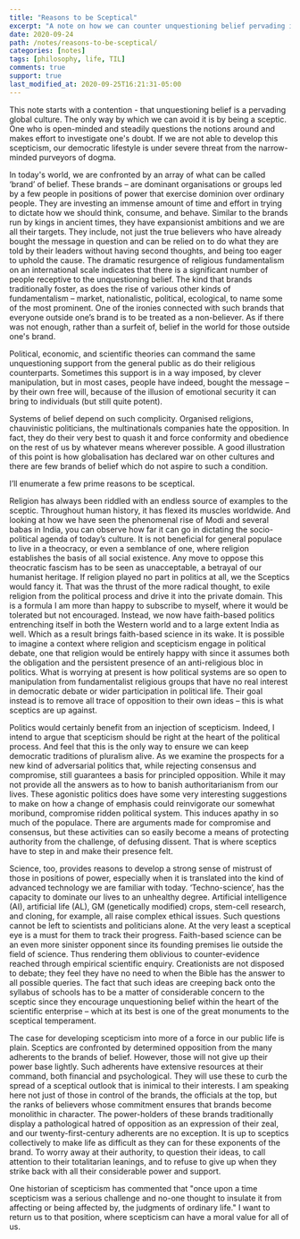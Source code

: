```yaml
---
title: "Reasons to be Sceptical"
excerpt: "A note on how we can counter unquestioning belief pervading in global culture"
date: 2020-09-24
path: /notes/reasons-to-be-sceptical/
categories: [notes]
tags: [philosophy, life, TIL]
comments: true
support: true
last_modified_at: 2020-09-25T16:21:31-05:00
---
```




This note starts with a contention - that unquestioning belief is a pervading global culture. The only way by which we can avoid it is by being a sceptic. One who is open-minded and steadily questions the notions around and makes effort to investigate one's doubt. If we are not able to develop this scepticism, our democratic lifestyle is under severe threat from the narrow-minded purveyors of dogma.

In today's world, we are confronted by an array of what can be called ‘brand’ of belief. These brands – are dominant organisations or groups led by a few people in positions of power that exercise dominion over ordinary people. They are investing an immense amount of time and effort in trying to dictate how we should think, consume, and behave. Similar to the brands run by kings in ancient times, they have expansionist ambitions and we are all their targets. They include, not just the true believers who have already bought the message in question and can be relied on to do what they are told by their leaders without having second thoughts, and being too eager to uphold the cause. The dramatic resurgence of religious fundamentalism on an international scale indicates that there is a significant number of people receptive to the unquestioning belief. The kind that brands traditionally foster, as does the rise of various other kinds of fundamentalism – market, nationalistic, political, ecological, to name some of the most prominent. One of the ironies connected with such brands that everyone outside one’s brand is to be treated as a non-believer. As if there was not enough, rather than a surfeit of, belief in the world for those outside one's brand.

Political, economic, and scientific theories can command the same unquestioning support from the general public as do their religious counterparts. Sometimes this support is in a way imposed, by clever manipulation, but in most cases, people have indeed, bought the message – by their own free will, because of the illusion of emotional security it can bring to individuals (but still quite potent).

Systems of belief depend on such complicity. Organised religions, chauvinistic politicians, the multinationals companies hate the opposition. In fact, they do their very best to quash it and force conformity and obedience on the rest of us by whatever means wherever possible. A good illustration of this point is how globalisation has declared war on other cultures and there are few brands of belief which do not aspire to such a condition.

I’ll enumerate a few prime reasons to be sceptical.

Religion has always been riddled with an endless source of examples to the sceptic. Throughout human history, it has flexed its muscles worldwide. And looking at how we have seen the phenomenal rise of Modi and several babas in India, you can observe how far it can go in dictating the socio-political agenda of today’s culture. It is not beneficial for general populace to live in a theocracy, or even a semblance of one, where religion establishes the basis of all social existence. Any move to oppose this theocratic fascism has to be seen as unacceptable, a betrayal of our humanist heritage. If religion played no part in politics at all, we the Sceptics would fancy it. That was the thrust of the more radical thought, to exile religion from the political process and drive it into the private domain. This is a formula I am more than happy to subscribe to myself, where it would be tolerated but not encouraged. Instead, we now have faith-based politics entrenching itself in both the Western world and to a large extent India as well. Which as a result brings faith-based science in its wake. It is possible to imagine a context where religion and scepticism engage in political debate, one that religion would be entirely happy with since it assumes both the obligation and the persistent presence of an anti-religious bloc in politics. What is worrying at present is how political systems are so open to manipulation from fundamentalist religious groups that have no real interest in democratic debate or wider participation in political life. Their goal instead is to remove all trace of opposition to their own ideas – this is what sceptics are up against.

Politics would certainly benefit from an injection of scepticism. Indeed, I intend to argue that scepticism should be right at the heart of the political process. And feel that this is the only way to ensure we can keep democratic traditions of pluralism alive. As we examine the prospects for a new kind of adversarial politics that, while rejecting consensus and compromise, still guarantees a basis for principled opposition. While it may not provide all the answers as to how to banish authoritarianism from our lives. These agonistic politics does have some very interesting suggestions to make on how a change of emphasis could reinvigorate our somewhat moribund, compromise ridden political system. This induces apathy in so much of the populace. There are arguments made for compromise and consensus, but these activities can so easily become a means of protecting authority from the challenge, of defusing dissent. That is where sceptics have to step in and make their presence felt.

Science, too, provides reasons to develop a strong sense of mistrust of those in positions of power, especially when it is translated into the kind of advanced technology we are familiar with today. ‘Techno-science’, has the capacity to dominate our lives to an unhealthy degree. Artificial intelligence (AI), artificial life (AL), GM (genetically modified) crops, stem-cell research, and cloning, for example, all raise complex ethical issues. Such questions cannot be left to scientists and politicians alone. At the very least a sceptical eye is a must for them to track their progress. Faith-based science can be an even more sinister opponent since its founding premises lie outside the field of science. Thus rendering them oblivious to counter-evidence reached through empirical scientific enquiry. Creationists are not disposed to debate; they feel they have no need to when the Bible has the answer to all possible queries. The fact that such ideas are creeping back onto the syllabus of schools has to be a matter of considerable concern to the sceptic since they encourage unquestioning belief within the heart of the scientific enterprise – which at its best is one of the great monuments to the sceptical temperament.

The case for developing scepticism into more of a force in our public life is plain. Sceptics are confronted by determined opposition from the many adherents to the brands of belief. However, those will not give up their power base lightly. Such adherents have extensive resources at their command, both financial and psychological. They will use these to curb the spread of a sceptical outlook that is inimical to their interests. I am speaking here not just of those in control of the brands, the officials at the top, but the ranks of believers whose commitment ensures that brands become monolithic in character. The power-holders of these brands traditionally display a pathological hatred of opposition as an expression of their zeal, and our twenty-first-century adherents are no exception. It is up to sceptics collectively to make life as difficult as they can for these exponents of the brand. To worry away at their authority, to question their ideas, to call attention to their totalitarian leanings, and to refuse to give up when they strike back with all their considerable power and support.

One historian of scepticism has commented that "once upon a time scepticism was a serious challenge and no-one thought to insulate it from affecting or being affected by, the judgments of ordinary life." I want to return us to that position, where scepticism can have a moral value for all of us.
